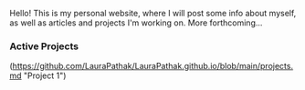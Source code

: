 Hello! This is my personal website, where I will post some info about myself, as well as articles and projects I'm working on. More forthcoming...

### Active Projects
(https://github.com/LauraPathak/LauraPathak.github.io/blob/main/projects.md "Project 1")

